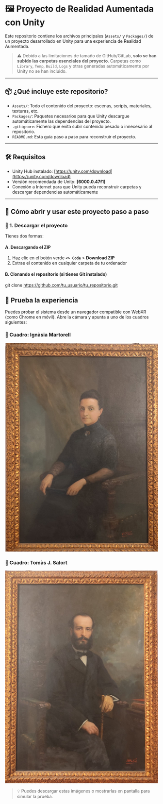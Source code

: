 # 🖼️ Proyecto de Realidad Aumentada con Unity

Este repositorio contiene los archivos principales (`Assets/` y `Packages/`) de un proyecto desarrollado en Unity para una experiencia de Realidad Aumentada.

> ⚠️ Debido a las limitaciones de tamaño de GitHub/GitLab, **solo se han subido las carpetas esenciales del proyecto**. Carpetas como `Library`, `Temp`, `Build`, `Logs` y otras generadas automáticamente por Unity no se han incluido.

---

## 📦 ¿Qué incluye este repositorio?

- `Assets/`: Todo el contenido del proyecto: escenas, scripts, materiales, texturas, etc.
- `Packages/`: Paquetes necesarios para que Unity descargue automáticamente las dependencias del proyecto.
- `.gitignore`: Fichero que evita subir contenido pesado o innecesario al repositorio.
- `README.md`: Esta guía paso a paso para reconstruir el proyecto.

---

## 🛠️ Requisitos

- Unity Hub instalado: [https://unity.com/download](https://unity.com/download)
- Versión recomendada de Unity: **[6000.0.47f1]**
- Conexión a Internet para que Unity pueda reconstruir carpetas y descargar dependencias automáticamente

---

## 🚀 Cómo abrir y usar este proyecto paso a paso

### 🧩 1. Descargar el proyecto

Tienes dos formas:

#### A. Descargando el ZIP

1. Haz clic en el botón verde **`<> Code`** > **Download ZIP**
2. Extrae el contenido en cualquier carpeta de tu ordenador

#### B. Clonando el repositorio (si tienes Git instalado)
  git clone https://github.com/tu_usuario/tu_repositorio.git

## 🧪 Prueba la experiencia

Puedes probar el sistema desde un navegador compatible con WebXR (como Chrome en móvil). Abre la cámara y apunta a uno de los cuadros siguientes:

### 📌 Cuadro: Ignàsia Martorell
![Ignàsia Martorell](./Assets/Images/cuadro_2.jpg)  

### 📌 Cuadro: Tomàs J. Salort
![Tomàs J. Salort](./Assets/Images/cuadro_3.jpg)  

> 💡 Puedes descargar estas imágenes o mostrarlas en pantalla para simular la prueba.
